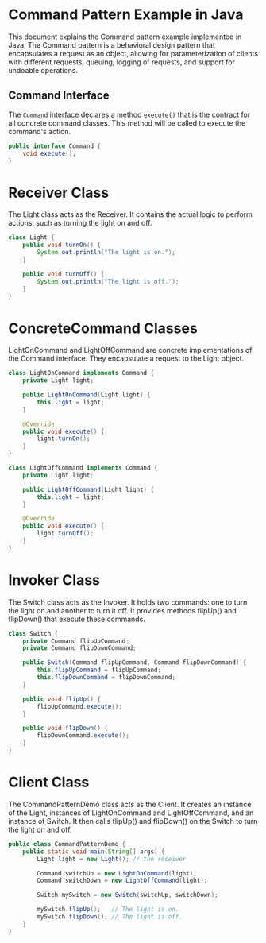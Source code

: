 # Command Pattern Example in Java

This document explains the Command pattern example implemented in Java. The Command pattern is a behavioral design pattern that encapsulates a request as an object, allowing for parameterization of clients with different requests, queuing, logging of requests, and support for undoable operations.

## Command Interface

The `Command` interface declares a method `execute()` that is the contract for all concrete command classes. This method will be called to execute the command's action.

```java
public interface Command {
    void execute();
}
```
# Receiver Class

The Light class acts as the Receiver. It contains the actual logic to perform actions, such as turning the light on and off.
```java
class Light {
    public void turnOn() {
        System.out.println("The light is on.");
    }

    public void turnOff() {
        System.out.println("The light is off.");
    }
}
```
# ConcreteCommand Classes

LightOnCommand and LightOffCommand are concrete implementations of the Command interface. They encapsulate a request to the Light object.
``` java
class LightOnCommand implements Command {
    private Light light;

    public LightOnCommand(Light light) {
        this.light = light;
    }

    @Override
    public void execute() {
        light.turnOn();
    }
}

class LightOffCommand implements Command {
    private Light light;

    public LightOffCommand(Light light) {
        this.light = light;
    }

    @Override
    public void execute() {
        light.turnOff();
    }
}
```
# Invoker Class

The Switch class acts as the Invoker. It holds two commands: one to turn the light on and another to turn it off. It provides methods flipUp() and flipDown() that execute these commands.
``` java
class Switch {
    private Command flipUpCommand;
    private Command flipDownCommand;

    public Switch(Command flipUpCommand, Command flipDownCommand) {
        this.flipUpCommand = flipUpCommand;
        this.flipDownCommand = flipDownCommand;
    }

    public void flipUp() {
        flipUpCommand.execute();
    }

    public void flipDown() {
        flipDownCommand.execute();
    }
}
```
# Client Class

The CommandPatternDemo class acts as the Client. It creates an instance of the Light, instances of LightOnCommand and LightOffCommand, and an instance of Switch. It then calls flipUp() and flipDown() on the Switch to turn the light on and off.

``` java
public class CommandPatternDemo {
    public static void main(String[] args) {
        Light light = new Light(); // the receiver

        Command switchUp = new LightOnCommand(light);
        Command switchDown = new LightOffCommand(light);

        Switch mySwitch = new Switch(switchUp, switchDown);

        mySwitch.flipUp();   // The light is on.
        mySwitch.flipDown(); // The light is off.
    }
}
```
